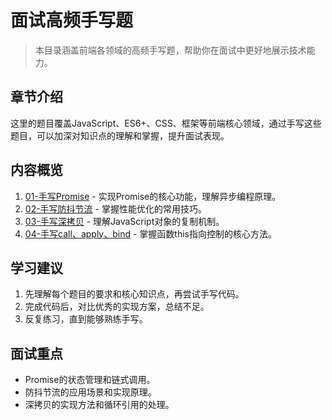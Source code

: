 # 面试高频手写题

> 本目录涵盖前端各领域的高频手写题，帮助你在面试中更好地展示技术能力。

## 章节介绍

这里的题目覆盖JavaScript、ES6+、CSS、框架等前端核心领域，通过手写这些题目，可以加深对知识点的理解和掌握，提升面试表现。

## 内容概览

1. [01-手写Promise](./01-手写Promise.md) - 实现Promise的核心功能，理解异步编程原理。
2. [02-手写防抖节流](./02-手写防抖节流.md) - 掌握性能优化的常用技巧。
3. [03-手写深拷贝](./03-手写深拷贝.md) - 理解JavaScript对象的复制机制。
4. [04-手写call、apply、bind](./04-手写call、apply、bind.md) - 掌握函数this指向控制的核心方法。

## 学习建议

1. 先理解每个题目的要求和核心知识点，再尝试手写代码。
2. 完成代码后，对比优秀的实现方案，总结不足。
3. 反复练习，直到能够熟练手写。

## 面试重点

- Promise的状态管理和链式调用。
- 防抖节流的应用场景和实现原理。
- 深拷贝的实现方法和循环引用的处理。